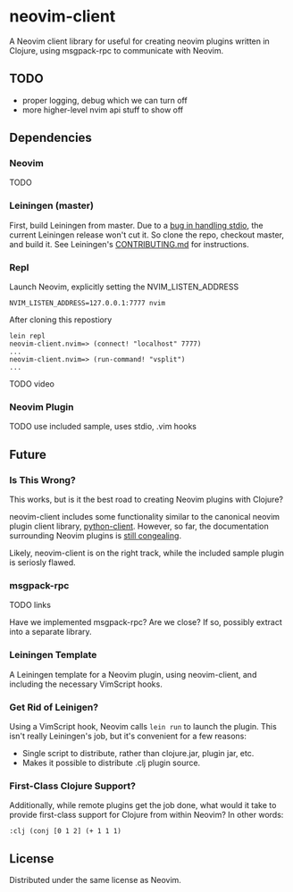 # neovim-client

A Neovim client library for useful for creating neovim plugins written in
Clojure, using msgpack-rpc to communicate with Neovim.

## TODO

* proper logging, debug which we can turn off
* more higher-level nvim api stuff to show off

## Dependencies

### Neovim

TODO

### Leiningen (master)

First, build Leiningen from master. Due to a
[bug in handling stdio](https://github.com/technomancy/leiningen/issues/1857),
the current Leiningen release won't cut it. So clone the repo, checkout master,
and build it. See Leiningen's
[CONTRIBUTING.md](https://github.com/technomancy/leiningen/blob/master/CONTRIBUTING.md#bootstrapping)
for instructions.

### Repl

Launch Neovim, explicitly setting the NVIM_LISTEN_ADDRESS

    NVIM_LISTEN_ADDRESS=127.0.0.1:7777 nvim

After cloning this repostiory

    lein repl
    neovim-client.nvim=> (connect! "localhost" 7777)
    ...
    neovim-client.nvim=> (run-command! "vsplit")
    ...

TODO video

### Neovim Plugin

TODO use included sample, uses stdio, .vim hooks

## Future

### Is This Wrong?

This works, but is it the best road to creating Neovim plugins with Clojure?

neovim-client includes some functionality similar to the canonical neovim
plugin client library, [python-client](https://github.com/neovim/python-client).
However, so far, the documentation surrounding Neovim plugins is [still
congealing](https://github.com/neovim/neovim/issues/1929).

Likely, neovim-client is on the right track, while the included sample plugin
is seriosly flawed.

### msgpack-rpc

TODO links

Have we implemented msgpack-rpc? Are we close? If so, possibly extract into a
separate library.

### Leiningen Template

A Leiningen template for a Neovim plugin, using neovim-client, and including
the necessary VimScript hooks.

### Get Rid of Leinigen?

Using a VimScript hook, Neovim calls `lein run` to launch the plugin. This isn't
really Leiningen's job, but it's convenient for a few reasons:

* Single script to distribute, rather than clojure.jar, plugin jar, etc.
* Makes it possible to distribute .clj plugin source.

### First-Class Clojure Support?

Additionally, while remote plugins get the job done, what would it take to
provide first-class support for Clojure from within Neovim? In other words:

    :clj (conj [0 1 2] (+ 1 1 1)

## License

Distributed under the same license as Neovim.
